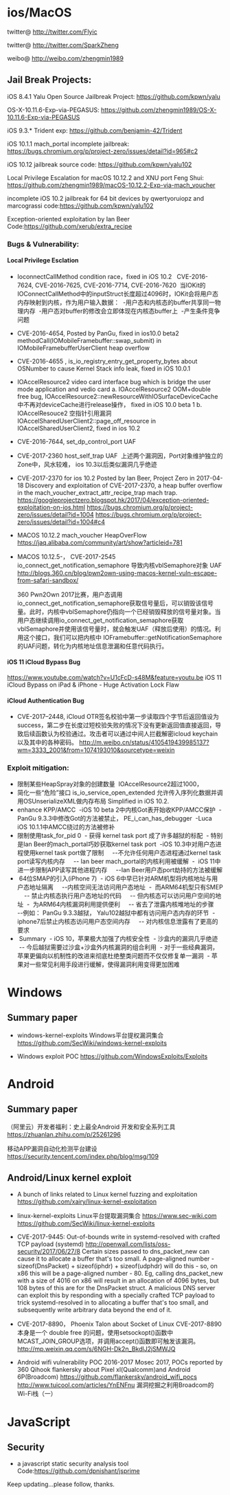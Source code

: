 # ios/MacOS

twitter@ http://twitter.com/Flyic

twitter@ http://twitter.com/SparkZheng

weibo@ http://weibo.com/zhengmin1989

## Jail Break Projects:

iOS 8.4.1 Yalu Open Source Jailbreak Project: https://github.com/kpwn/yalu

OS-X-10.11.6-Exp-via-PEGASUS: https://github.com/zhengmin1989/OS-X-10.11.6-Exp-via-PEGASUS

iOS 9.3.* Trident exp: https://github.com/benjamin-42/Trident

iOS 10.1.1 mach_portal incomplete jailbreak: https://bugs.chromium.org/p/project-zero/issues/detail?id=965#c2

iOS 10.12 jailbreak source code: https://github.com/kpwn/yalu102

Local Privilege Escalation for macOS 10.12.2 and XNU port Feng Shui: https://github.com/zhengmin1989/macOS-10.12.2-Exp-via-mach_voucher

incomplete iOS 10.2 jailbreak for 64 bit devices by qwertyoruiopz and marcograssi code:https://github.com/kpwn/yalu102

Exception-oriented exploitation by Ian Beer Code:https://github.com/xerub/extra_recipe


### Bugs & Vulnerability:
#### Local Privilege Esclation
* IoconnectCallMethod condition race，fixed in iOS 10.2
   CVE-2016-7624, CVE-2016-7625, CVE-2016-7714, CVE-2016-7620
  当IOKit的IOConnectCallMethod中的inputStruct长度超过4096时，IOKit会将用户态内存映射到内核，作为用户输入数据：
  -用户态和内核态的buffer共享同一物理内存
  -用户态对buffer的修改会立即体现在内核态buffer上
  -产生条件竞争问题
  
* CVE-2016-4654, Posted by PanGu, fixed in ios10.0 beta2
methodCall(IOMobileFramebuffer::swap_submit) in IOMobileFramebufferUserClient heap overflow

* CVE-2016-4655 , is_io_registry_entry_get_property_bytes about OSNumber  to cause  Kernel Stack info leak, fixed in iOS 10.0.1

* IOAccelResource2 video card interface bug
 which is bridge the user mode application and vedio card
 a. IOAccelResource2 OOM+double free bug, 
 IOAccelResource2::newResourceWithIOSurfaceDeviceCache中不再对deviceCache进行release操作， fixed in iOS 10.0 beta 1
 b. IOAccelResouce2 空指针引用漏洞
 IOAccelSharedUserClient2::page_off_resource in IOAccelSharedUserClient2, fixed in ios 10.2
 
* CVE-2016-7644, set_dp_control_port UAF
* CVE-2017-2360 host_self_trap UAF
  上述两个漏洞因，Port对象维护独立的Zone中，风水较难， ios 10.3以后类似漏洞几乎绝迹
  
* CVE-2017-2370 for ios 10.2
 Posted by Ian Beer, Project Zero in 2017-04-18
 Discovery and exploitation of CVE-2017-2370, a heap buffer overflow in the mach_voucher_extract_attr_recipe_trap mach trap.
 https://googleprojectzero.blogspot.hk/2017/04/exception-oriented-exploitation-on-ios.html
 https://bugs.chromium.org/p/project-zero/issues/detail?id=1004
 https://bugs.chromium.org/p/project-zero/issues/detail?id=1004#c4
 
* MACOS 10.12.2 mach_voucher HeapOverFlow
https://jaq.alibaba.com/community/art/show?articleid=781


* MACOS 10.12.5-， CVE-2017-2545 io_connect_get_notification_semaphore 导致内核vblSemaphore对象 UAF
 http://blogs.360.cn/blog/pwn2own-using-macos-kernel-vuln-escape-from-safari-sandbox/
 
   360 Pwn2Own 2017比赛，用户态调用io_connect_get_notification_semaphore获取信号量后，可以销毁该信号量。此时，内核中vblSemaphore仍指向一个已经销毁释放的信号量对象。当用户态继续调用io_connect_get_notification_semaphore获取vblSemaphore并使用该信号量时，就会触发UAF（释放后使用）的情况。利用这个接口，我们可以把内核中 IOFramebuffer::getNotificationSemaphore的UAF问题，转化为内核地址信息泄漏和任意代码执行。
#### iOS 11 iCloud Bypass Bug
https://www.youtube.com/watch?v=U1cFcD-s48M&feature=youtu.be
iOS 11 iCloud Bypass on iPad & iPhone - Huge Activation Lock Flaw
#### iCloud Authentication Bug
* CVE-2017–2448, 
iCloud OTR签名校验中第一步读取四个字节后返回值设为success，第二步在长度过短校验失败的情况下没有更新返回值直接返回，导致后续函数认为校验通过。攻击者可以通过中间人拦截解密icloud keychain以及其中的各种密码。 
http://m.weibo.cn/status/4105419439985137?wm=3333_2001&from=1074193010&sourcetype=weixin

### Exploit mitigation:

* 限制某些HeapSpray对象的创建数量
  IOAccelResource2超过1000， 
* 简化一些“危险”接口
  is_io_service_open_extended 允许传入序列化数据并调用OSUnserializeXML做内存布局
  Simplified in iOS 10.2.
* enhance KPP/AMCC
  -iOS 10 beta 2中内核Got表开始收KPP/AMCC保护
  -PanGu 9.3.3中修改Got的方法被禁止， PE_i_can_has_debugger
  -Luca iOS 10.1.1中AMCC绕过的方法被修补
* 限制使用task_for_pid 0
  - 获得 kernel task port 成了许多越狱的标配
  - 特别是Ian Beer的mach_portal巧妙获取kernel task port
  -iOS 10.3中对用户态进程使用kernel task port做了限制
     --不允许任何用户态进程通过kernel task port读写内核内存
     -- Ian beer mach_portal的内核利用被缓解
  -  iOS 11中进一步限制APP读写其他进程内存
     --Ian Beer用户态port劫持的方法被缓解
*  64位SMAP的引入(iPhone 7)
  - iOS 6中早已针对ARM机型将内核地址与用户态地址隔离
     --内核空间无法访问用户态地址
  -  而ARM64机型只有SMEP
     -- 禁止内核态执行用户态地址的代码
     -- 但内核态可以访问用户空间的地址
  -  为ARM64内核漏洞利用提供便利
     -- 省去了泄露内核堆地址的步骤
     --例如： PanGu 9.3.3越狱， Yalu102越狱中都有访问用户态内存的环节
  - iphone7后禁止内核态访问用户态空间内存
     -- 对内核信息泄露有了更高的要求
  
*  Summary
  - iOS 10，苹果极大加强了内核安全性
  - 沙盒内的漏洞几乎绝迹
    -- 今后越狱需要过沙盒+沙盒外内核漏洞的组合利用
  - 对于一些经典漏洞，苹果更偏向以机制性的改进来彻底杜绝整类问题而不仅仅修复单一漏洞
  - 苹果对一些常见利用手段进行缓解，使得漏洞利用变得更加困难
  
 
# Windows
## Summary paper
 * windows-kernel-exploits Windows平台提权漏洞集合  
 https://github.com/SecWiki/windows-kernel-exploits
 
 * Windows exploit POC
 https://github.com/WindowsExploits/Exploits
# Android
## Summary paper
（阿里云）开发者福利：史上最全Android 开发和安全系列工具
https://zhuanlan.zhihu.com/p/25261296

移动APP漏洞自动化检测平台建设
https://security.tencent.com/index.php/blog/msg/109

## Android/Linux kernel exploit
* A bunch of links related to Linux kernel fuzzing and exploitation
https://github.com/xairy/linux-kernel-exploitation

* linux-kernel-exploits Linux平台提取漏洞集合 https://www.sec-wiki.com
https://github.com/SecWiki/linux-kernel-exploits


* CVE-2017-9445: Out-of-bounds write in systemd-resolved with crafted TCP payload (systemd)
http://openwall.com/lists/oss-security/2017/06/27/8
    Certain sizes passed to dns_packet_new can cause it to allocate a buffer
that's too small. A page-aligned number - sizeof(DnsPacket) +
sizeof(iphdr) + sizeof(udphdr) will do this - so, on x86 this will be a
page-aligned number - 80. Eg, calling dns_packet_new with a size of 4016
on x86 will result in an allocation of 4096 bytes, but 108 bytes of this
are for the DnsPacket struct.
    A malicious DNS server can exploit this by responding with a specially
crafted TCP payload to trick systemd-resolved in to allocating a buffer
that's too small, and subsequently write arbitrary data beyond the end
of it.

* CVE-2017-8890， Phoenix Talon about Socket of Linux
CVE-2017-8890本身是一个 double free 的问题，使用setsockopt()函数中MCAST_JOIN_GROUP选项，并调用accept()函数即可触发该漏洞。
http://mp.weixin.qq.com/s/6NGH-Dk2n_BkdlJ2jSMWJQ

* Android wifi vulnerability POC 2016-2017
Mosec 2017, POCs reported by 360 Qihook flankersky about Pixel xl(Qualcomm)and Android 6P(Broadcom)
https://github.com/flankersky/android_wifi_pocs
http://www.tuicool.com/articles/YnENFnu 漏洞挖掘之利用Broadcom的Wi-Fi栈（一）

# JavaScript
## Security
* a javascript static security analysis tool Code:https://github.com/dpnishant/jsprime

Keep updating...please follow, thanks.


